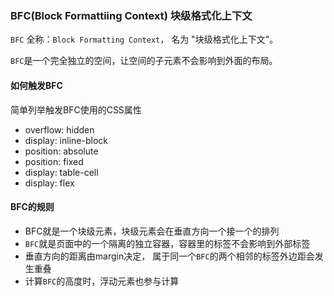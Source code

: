 ### BFC(Block Formattiing Context) 块级格式化上下文

`BFC` 全称：`Block Formatting Context`， 名为 "块级格式化上下文"。

`BFC`是一个完全独立的空间，让空间的子元素不会影响到外面的布局。

#### 如何触发BFC

简单列举触发BFC使用的CSS属性

- overflow: hidden
- display: inline-block
- position: absolute
- position: fixed
- display: table-cell
- display: flex

#### BFC的规则

- BFC就是一个块级元素，块级元素会在垂直方向一个接一个的排列
- `BFC`就是页面中的一个隔离的独立容器，容器里的标签不会影响到外部标签
- 垂直方向的距离由margin决定， 属于同一个`BFC`的两个相邻的标签外边距会发生重叠
- 计算`BFC`的高度时，浮动元素也参与计算

